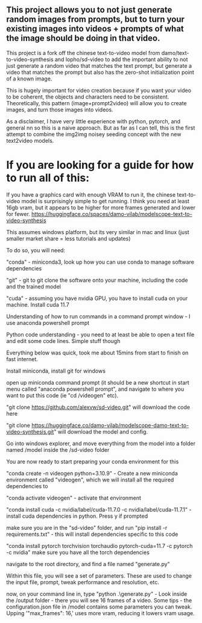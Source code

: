 ## This project allows you to not just generate random images from prompts, but to turn your existing images into videos + prompts of what the image should be doing in that video.


This project is a fork off the chinese text-to-video model from damo/text-to-video-synthesis and lopho/sd-video to add the important ability to not just generate a random video that matches the text prompt, but generate a video that matches the prompt but also has the zero-shot initialization point of a known image.

This is hugely important for video creation because if you want your video to be coherent, the objects and characters need to be consistent. Theoretically, this pattern (image+prompt2video) will allow you to create images, and turn those images into videos. 

As a disclaimer, I have very little experience with python, pytorch, and general nn so this is a naive approach. But as far as I can tell, this is the first attempt to combine the img2img noisey seeding concept with the new text2video models. 

# 


# If you are looking for a guide for how to run all of this:

If you have a graphics card with enough VRAM to run it, the chinese text-to-video model is surprisingly simple to get running.
I think you need at least 16gb vram, but it appears to be higher for more frames generated and lower for fewer.
https://huggingface.co/spaces/damo-vilab/modelscope-text-to-video-synthesis

This assumes windows platform, but its very similar in mac and linux (just smaller market share = less tutorials and updates)

To do so, you will need:

"conda" - miniconda3, look up how you can use conda to manage software dependencies

"git" - git to git clone the software onto your machine, including the code and the trained model

"cuda" - assuming you have nvidia GPU, you have to install cuda on your machine. Install cuda 11.7

Understanding of how to run commands in a command prompt window - I use anaconda powershell prompt

Python code understanding - you need to at least be able to open a text file and edit some code lines. Simple stuff though


Everything below was quick, took me about 15mins from start to finish on fast internet.

Install miniconda, install git for windows

open up miniconda command prompt (it should be a new shortcut in start menu called "anaconda powershell prompt", and navigate to where you want to put this code (ie "cd /videogen" etc).

"git clone https://github.com/alexvw/sd-video.git" will download the code here

"git clone https://huggingface.co/damo-vilab/modelscope-damo-text-to-video-synthesis.git" will download the model and config.

Go into windows explorer, and move everything from the model into a folder named /model inside the /sd-video folder

You are now ready to start preparing your conda environment for this

"conda create -n videogen python=3.10.9" - Create a new miniconda environment called "videogen", which we will install all the required dependencies to

"conda activate videogen" - activate that environment

"conda install cuda -c nvidia/label/cuda-11.7.0 -c nvidia/label/cuda-11.7.1" - install cuda dependencies in python. Press y if prompted

make sure you are in the "sd-video" folder, and run "pip install -r requirements.txt" - this will install dependencies specific to this code

"conda install pytorch torchvision torchaudio pytorch-cuda=11.7 -c pytorch -c nvidia" make sure you have all the torch dependencies

navigate to the root directory, and find a file named "generate.py"

Within this file, you will see a set of parameters. These are used to change the input file, prompt, tweak performance and resolution, etc.

now, on your command line in, type "python .\generate.py" - 
Look inside the /output folder - there you will see 16 frames of a video.
Some tips - the configuration.json file in /model contains some parameters you can tweak. Upping '"max_frames": 16,' uses more vram, reducing it lowers vram usage.
